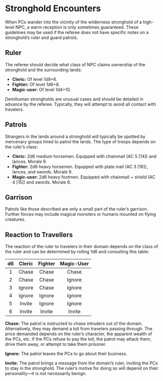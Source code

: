 # Stronghold Encounters

When PCs wander into the vicinity of the wilderness stronghold of a high-level NPC, a warm reception is only sometimes guaranteed. These guidelines may be used if the referee does not have specific notes on a stronghold’s ruler and guard patrols.

## Ruler

The referee should decide what class of NPC claims ownership of the stronghold and the surrounding lands:

- **Cleric:** Of level 1d8+6.
- **Fighter:** Of level 1d6+8.
- **Magic-user:** Of level 1d4+10.

Demihuman strongholds are unusual cases and should be detailed in advance by the referee. Typically, they will attempt to avoid all contact with travelers.

## Patrols

Strangers in the lands around a stronghold will typically be spotted by mercenary groups hired to patrol the lands. The type of troops depends on the ruler’s class:

- **Cleric:** 2d6 medium horsemen. Equipped with chainmail (AC 5 [14]) and lances. Morale 9.
- **Fighter:** 2d6 heavy horsemen. Equipped with plate mail (AC 3 [16]), lances, and swords. Morale 9.
- **Magic-user:** 2d6 heavy footmen. Equipped with chainmail + shield (AC 4 [15]) and swords. Morale 8.

## Garrison

Patrols like those described are only a small part of the ruler’s garrison. Further forces may include magical monsters or humans mounted on flying creatures.

## Reaction to Travellers

The reaction of the ruler to travelers in their domain depends on the class of the ruler and can be determined by rolling 1d6 and consulting this table:

|  d6  | Cleric | Fighter | Magic-User |
| :--: | :----: | :-----: | :--------: |
|  1   | Chase  |  Chase  |   Chase    |
|  2   | Chase  |  Chase  |   Ignore   |
|  3   | Ignore |  Chase  |   Ignore   |
|  4   | Ignore | Ignore  |   Ignore   |
|  5   | Invite | Ignore  |   Ignore   |
|  6   | Invite | Invite  |   Invite   |

**Chase:** The patrol is instructed to chase intruders out of the domain. Alternatively, they may demand a toll from travelers passing through. The price demanded depends on the ruler’s character, the apparent wealth of the PCs, etc. If the PCs refuse to pay the toll, the patrol may attack them, drive them away, or attempt to take them prisoner.

**Ignore:** The patrol leaves the PCs to go about their business.

**Invite:** The patrol brings a message from the domain’s ruler, inviting the PCs to stay in the stronghold. The ruler’s motive for doing so will depend on their personality—it is not necessarily benign.